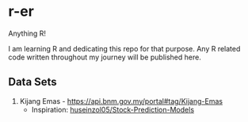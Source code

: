 # r-er
Anything R!

I am learning R and dedicating this repo for that purpose. Any R related code written throughout my journey will be published here.

## Data Sets
1. Kijang Emas - https://api.bnm.gov.my/portal#tag/Kijang-Emas
    * Inspiration: [huseinzol05/Stock-Prediction-Models
](https://github.com/huseinzol05/Stock-Prediction-Models/blob/master/misc/kijang-emas-bank-negara.ipynb)